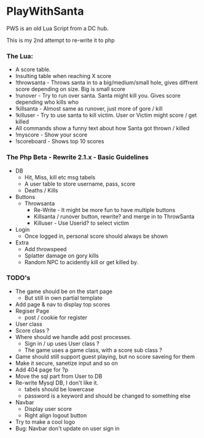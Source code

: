 # PlayWithSanta

PWS is an old Lua Script from a DC hub.

This is my 2nd attempt to re-write it to php

### The Lua:
* A score table.
* Insulting table when reaching X score
* !throwsanta - Throws santa in to a big/medium/small hole, gives diffrent score depending on size. Big is small score
* !runover - Try to run over santa. Santa might kill you. Gives score depending who kills who
* !killsanta - Almost same as runover, just more of gore / kill
* !killuser - Try to use santa to kill victim. User or Victim might score / get killed
* All commands show a funny text about how Santa got thrown / killed
* !myscore - Show your score
* !scoreboard - Shows top 10 scores

### The Php Beta - Rewrite 2.1.x - Basic Guidelines

* DB
  * Hit, Miss, kill etc msg tabels
  * A user table to store username, pass, score
  * Deaths / Kills
* Buttons
  * Throwsanta
	* Re-Write - It might be more fun to have multiple buttons
  	* Killsanta / runover button, rewrite? and merge in to ThrowSanta
  	* Killuser - Use Userid? to select victim
* Login
  * Once logged in, personal score should always be shown
* Extra
  *  Add throwspeed
  *  Splatter damage on gory kills
  *  Random NPC to acidently kill or get killed by.

### TODO's
* The game should be on the start page
	* But still in own partial template
* Add page & nav to display top scores
* Regiser Page
	* post / cookie for register
* User class
* Score class ?
* Where should we handle add post processes.
	* Sign in / up uses User class ?
	* The game uses a game class, with a score sub class ?
* Game should still support guest playing, but no score saveing for them
* Make it secure, sanetize input and so on
* Add 404 page for ?p
* Move the sql part from User to DB
* Re-write Mysql DB, I don't like it.
  * tabels should be lowercase
  * password is a keyword and should be changed to something else
* Navbar
  * Display user score
  * Right align logout button
* Try to make a cool logo
* Bug: Navbar don't update on user sign in
